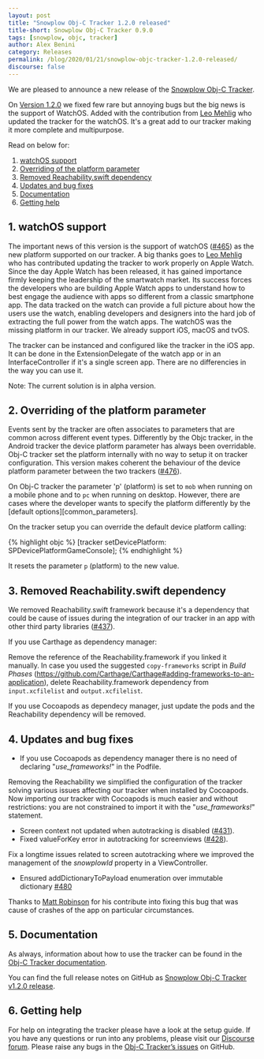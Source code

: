 ```yaml
---
layout: post
title: "Snowplow Obj-C Tracker 1.2.0 released"
title-short: Snowplow Obj-C Tracker 0.9.0
tags: [snowplow, objc, tracker]
author: Alex Benini
category: Releases
permalink: /blog/2020/01/21/snowplow-objc-tracker-1.2.0-released/
discourse: false
---
```


We are pleased to announce a new release of the [Snowplow Obj-C Tracker][objc-tracker].

On [Version 1.2.0][1.2.0-tag] we fixed few rare but annoying bugs but the big news is the support of WatchOS. Added with the contribution from [Leo Mehlig][leoasana] who updated the tracker for the watchOS. It's a great add to our tracker making it more complete and multipurpose.

Read on below for:

1. [watchOS support](#watchos)
2. [Overriding of the platform parameter](#platform)
3. [Removed Reachability.swift dependency](#reachability)
4. [Updates and bug fixes](#updates)
5. [Documentation](#documentation)
6. [Getting help](#help)

<!--more-->

<h2 id="watchos">1. watchOS support</h2>

The important news of this version is the support of watchOS ([#465][465]) as the new platform supported on our tracker. A big thanks goes to [Leo Mehlig][leoasana] who has contributed updating the tracker to work properly on Apple Watch.
Since the day Apple Watch has been released, it has gained importance firmly keeping the leadership of the smartwatch market. Its success forces the developers who are building Apple Watch apps to understand how to best engage the audience with apps so different from a classic smartphone app. The data tracked on the watch can provide a full picture about how the users use the watch, enabling developers and designers into the hard job of extracting the full power from the watch apps.
The watchOS was the missing platform in our tracker. We already support iOS, macOS and tvOS.

The tracker can be instanced and configured like the tracker in the iOS app. It can be done in the ExtensionDelegate of the watch app or in an InterfaceController if it's a single screen app. There are no differencies in the way you can use it.

Note: The current solution is in alpha version.


<h2 id="platform">2. Overriding of the platform parameter</h2>

Events sent by the tracker are often associates to parameters that are common across different event types.
Differently by the Objc tracker, in the Android tracker the device platform parameter has always been overridable. Obj-C tracker set the platform internally with no way to setup it on tracker configuration.
This version makes coherent the behaviour of the device platform parameter between the two trackers ([#476][476]).

On Obj-C tracker the parameter 'p' (platform) is set to `mob` when running on a mobile phone and to `pc` when running on desktop. However, there are cases where the developer wants to specify the platform differently by the [default options][common_parameters].

On the tracker setup you can override the default device platform calling:

{% highlight objc %}
[tracker setDevicePlatform: SPDevicePlatformGameConsole];
{% endhighlight %}


It resets the parameter `p` (platform) to the new value.


<h2 id="reachability">3. Removed Reachability.swift dependency</h2>

We removed Reachability.swift framework because it's a dependency that could be cause of issues during the integration of our tracker in an app with other third party libraries ([#437][437]).

If you use Carthage as dependency manager:

Remove the reference of the Reachability.framework if you linked it manually.
In case you used the suggested `copy-frameworks` script in _Build Phases_ (https://github.com/Carthage/Carthage#adding-frameworks-to-an-application), delete Reachability.framework dependency from `input.xcfilelist` and `output.xcfilelist`.

If you use Cocoapods as dependecy manager, just update the pods and the Reachability dependency will be removed.


<h2 id="updates">4. Updates and bug fixes</h2>

- If you use Cocoapods as dependency manager there is no need of declaring "_use_frameworks!_" in the Podfile.

Removing the Reachability we simplified the configuration of the tracker solving various issues affecting our tracker when installed by Cocoapods. Now importing our tracker with Cocoapods is much easier and without restrictions: you are not constrained to import it with the "_use_frameworks!_" statement.

- Screen context not updated when autotracking is disabled ([#431][431]).
- Fixed valueForKey error in autotracking for screenviews ([#428][428]).

Fix a longtime issues related to screen autotracking where we improved the management of the _snowplowId_ property in a ViewController.

- Ensured addDictionaryToPayload enumeration over immutable dictionary [#480][480]

Thanks to [Matt Robinson][mattrobmattrob] for his contribute into fixing this bug that was cause of crashes of the app on particular circumstances.


<h2 id="documentation">5. Documentation</h2>

As always, information about how to use the tracker can be found in the [Obj-C Tracker documentation][docs].

You can find the full release notes on GitHub as [Snowplow Obj-C Tracker v1.2.0 release](https://github.com/snowplow/snowplow-objc-tracker/releases/tag/1.2.0).


<h2 id="help">6. Getting help</h2>

For help on integrating the tracker please have a look at the setup guide. If you have any questions or run into any problems, please visit our [Discourse forum][forums]. Please raise any bugs in the [Obj-C Tracker’s issues][issues] on GitHub.


[objc-tracker]: https://github.com/snowplow/snowplow-objc-tracker
[1.2.0-tag]: https://github.com/snowplow/snowplow-objc-tracker/releases/tag/1.2.0
[common-parameters]: https://github.com/snowplow/snowplow/wiki/snowplow-tracker-protocol#common

[issues]: https://github.com/snowplow/snowplow-objc-tracker/issues
[forums]: https://discourse.snowplowanalytics.com/
[docs]: https://docs.snowplowanalytics.com/open-source/snowplow/trackers/objective-c-tracker/

[465]: https://github.com/snowplow/snowplow-objc-tracker/issues/465
[476]: https://github.com/snowplow/snowplow-objc-tracker/issues/476
[437]: https://github.com/snowplow/snowplow-objc-tracker/issues/437
[428]: https://github.com/snowplow/snowplow-objc-tracker/issues/428
[431]: https://github.com/snowplow/snowplow-objc-tracker/issues/431
[480]: https://github.com/snowplow/snowplow-objc-tracker/issues/480

[leoasana]: https://github.com/leoasana
[mattrobmattrob]: https://github.com/mattrobmattrob

